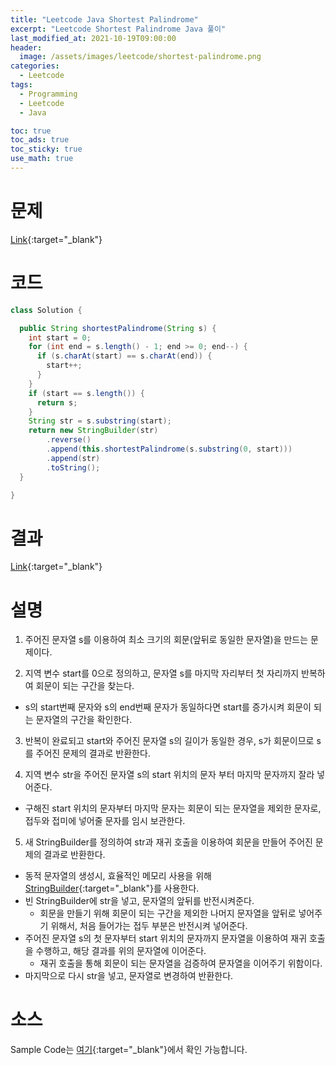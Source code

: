 ```yaml
---
title: "Leetcode Java Shortest Palindrome"
excerpt: "Leetcode Shortest Palindrome Java 풀이"
last_modified_at: 2021-10-19T09:00:00
header:
  image: /assets/images/leetcode/shortest-palindrome.png
categories:
  - Leetcode
tags:
  - Programming
  - Leetcode
  - Java

toc: true
toc_ads: true
toc_sticky: true
use_math: true
---
```

# 문제
[Link](https://leetcode.com/problems/shortest-palindrome/){:target="_blank"}

# 코드
```java
class Solution {

  public String shortestPalindrome(String s) {
    int start = 0;
    for (int end = s.length() - 1; end >= 0; end--) {
      if (s.charAt(start) == s.charAt(end)) {
        start++;
      }
    }
    if (start == s.length()) {
      return s;
    }
    String str = s.substring(start);
    return new StringBuilder(str)
        .reverse()
        .append(this.shortestPalindrome(s.substring(0, start)))
        .append(str)
        .toString();
  }

}
```

# 결과
[Link](https://leetcode.com/submissions/detail/573448815/){:target="_blank"}

# 설명
1. 주어진 문자열 s를 이용하여 최소 크기의 회문(앞뒤로 동일한 문자열)을 만드는 문제이다.

2. 지역 변수 start를 0으로 정의하고, 문자열 s를 마지막 자리부터 첫 자리까지 반복하여 회문이 되는 구간을 찾는다.
- s의 start번째 문자와 s의 end번째 문자가 동일하다면 start를 증가시켜 회문이 되는 문자열의 구간을 확인한다.

3. 반복이 완료되고 start와 주어진 문자열 s의 길이가 동일한 경우, s가 회문이므로 s를 주어진 문제의 결과로 반환한다.

4. 지역 변수 str을 주어진 문자열 s의 start 위치의 문자 부터 마지막 문자까지 잘라 넣어준다.
- 구해진 start 위치의 문자부터 마지막 문자는 회문이 되는 문자열을 제외한 문자로, 접두와 접미에 넣어줄 문자를 임시 보관한다.

5. 새 StringBuilder를 정의하여 str과 재귀 호출을 이용하여 회문을 만들어 주어진 문제의 결과로 반환한다.
- 동적 문자열의 생성시, 효율적인 메모리 사용을 위해 [StringBuilder](https://docs.oracle.com/javase/tutorial/java/data/buffers.html){:target="_blank"}를 사용한다.
- 빈 StringBuilder에 str을 넣고, 문자열의 앞뒤를 반전시켜준다.
  - 회문을 만들기 위해 회문이 되는 구간을 제외한 나머지 문자열을 앞뒤로 넣어주기 위해서, 처음 들어가는 접두 부분은 반전시켜 넣어준다.
- 주어진 문자열 s의 첫 문자부터 start 위치의 문자까지 문자열을 이용하여 재귀 호출을 수행하고, 해당 결과를 위의 문자열에 이어준다.
  - 재귀 호출을 통해 회문이 되는 문자열을 검증하여 문자열을 이어주기 위함이다.
- 마지막으로 다시 str을 넣고, 문자열로 변경하여 반환한다.

# 소스
Sample Code는 [여기](https://github.com/GracefulSoul/leetcode/blob/master/src/main/java/gracefulsoul/problems/ShortestPalindrome.java){:target="_blank"}에서 확인 가능합니다.